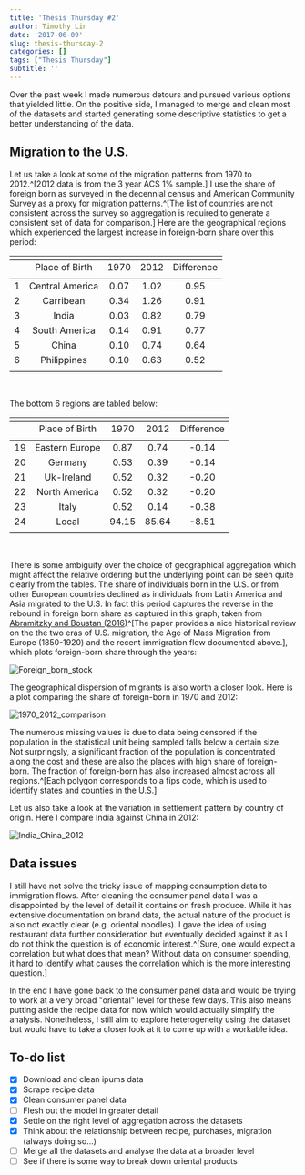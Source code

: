 ```yaml
---
title: 'Thesis Thursday #2'
author: Timothy Lin
date: '2017-06-09'
slug: thesis-thursday-2
categories: []
tags: ["Thesis Thursday"]
subtitle: ''
---
```


Over the past week I made numerous detours and pursued various options that yielded little. On the positive side, I managed to merge and clean most of the datasets and started generating some descriptive statistics to get a better understanding of the data.

## Migration to the U.S.

Let us take a look at some of the migration patterns from 1970 to 2012.^[2012 data is from the 3 year ACS 1% sample.] I use the share of foreign born as surveyed in the decennial census and American Community Survey as a proxy for migration patterns.^[The list of countries are not consistent across the survey so aggregation is required to generate a consistent set of data for comparison.] Here are the geographical regions which experienced the largest increase in foreign-born share over this period:

<table style="text-align:center" width="500"><tr><td colspan="10" style="border-bottom: 1px solid black"></td></tr><tr><td style="text-align:left"></td><td>Place of Birth</td><td>1970</td><td>2012</td><td>Difference</td></tr>
<tr><td colspan="5" style="border-bottom: 1px solid black"></td></tr><tr><td style="text-align:left">1</td><td>Central America</td><td>0.07</td><td>1.02</td><td>0.95</td></tr>
<tr><td style="text-align:left">2</td><td>Carribean</td><td>0.34</td><td>1.26</td><td>0.91</td></tr>
<tr><td style="text-align:left">3</td><td>India</td><td>0.03</td><td>0.82</td><td>0.79</td></tr>
<tr><td style="text-align:left">4</td><td>South America</td><td>0.14</td><td>0.91</td><td>0.77</td></tr>
<tr><td style="text-align:left">5</td><td>China</td><td>0.10</td><td>0.74</td><td>0.64</td></tr>
<tr><td style="text-align:left">6</td><td>Philippines</td><td>0.10</td><td>0.63</td><td>0.52</td></tr>
<td colspan="10" style="border-bottom: 1px solid black"></td></tr></table><br>
  
The bottom 6 regions are tabled below:  

<table style="text-align:center" width="500"><tr><td colspan="5" style="border-bottom: 1px solid black"></td></tr><tr><td style="text-align:left"></td><td>Place of Birth</td><td>1970</td><td>2012</td><td>Difference</td></tr>
<tr><td colspan="5" style="border-bottom: 1px solid black"></td></tr>
<tr><td style="text-align:left">19</td><td>Eastern Europe</td><td>0.87</td><td>0.74</td><td>-0.14</td></tr>
<tr><td style="text-align:left">20</td><td>Germany</td><td>0.53</td><td>0.39</td><td>-0.14</td></tr>
<tr><td style="text-align:left">21</td><td>Uk-Ireland</td><td>0.52</td><td>0.32</td><td>-0.20</td></tr>
<tr><td style="text-align:left">22</td><td>North America</td><td>0.52</td><td>0.32</td><td>-0.20</td></tr>
<tr><td style="text-align:left">23</td><td>Italy</td><td>0.52</td><td>0.14</td><td>-0.38</td></tr>
<tr><td style="text-align:left">24</td><td>Local</td><td>94.15</td><td>85.64</td><td>-8.51</td></tr>
<tr><td colspan="5" style="border-bottom: 1px solid black"></td></tr></table><br>

There is some ambiguity over the choice of geographical aggregation which might affect the relative ordering but the underlying point can be seen quite clearly from the tables. The share of individuals born in the U.S. or from other European countries declined as individuals from Latin America and Asia migrated to the U.S. In fact this period captures the reverse in the rebound in foreign born share as captured in this graph, taken from [Abramitzky and Boustan (2016)](https://people.stanford.edu/ranabr/sites/default/files/abramitzky_boustan_jel.pdf)^[The paper provides a nice historical review on the the two eras of U.S. migration, the Age of Mass Migration from Europe (1850-1920) and the recent immigration flow documented above.], which plots foreign-born share through the years:

![Foreign_born_stock](/img/TT_foreign_born_stock.jpg)

The geographical dispersion of migrants is also worth a closer look. Here is a plot comparing the share of foreign-born in 1970 and 2012:

![1970_2012_comparison](/img/TT_maps.fb1970.2012.jpg)

The numerous missing values is due to data being censored if the population in the statistical unit being sampled falls below a certain size. Not surpringsly, a significant fraction of the population is concentrated along the cost and these are also the places with high share of foreign-born. The fraction of foreign-born has also increased almost across all regions.^[Each polygon corresponds to a fips code, which is used to identify states and counties in the U.S.]

Let us also take a look at the variation in settlement pattern by country of origin. Here I compare India against China in 2012:

![India_China_2012](/img/TT_maps.2012.India.China.jpg)

## Data issues

I still have not solve the tricky issue of mapping consumption data to immigration flows. After cleaning the consumer panel data I was a disappointed by the level of detail it contains on fresh produce. While it has extensive documentation on brand data, the actual nature of the product is also not exactly clear (e.g. oriental noodles). I gave the idea of using restaurant data further consideration but eventually decided against it as I do not think the question is of economic interest.^[Sure, one would expect a correlation but what does that mean? Without data on consumer spending, it hard to identify what causes the correlation which is the more interesting question.] 

In the end I have gone back to the consumer panel data and would be trying to work at a very broad "oriental" level for these few days. This also means putting aside the recipe data for now which would actually simplify the analysis. Nonetheless, I still aim to explore heterogeneity using the dataset but would have to take a closer look at it to come up with a workable idea.

## To-do list

- [x] Download and clean ipums data
- [x] Scrape recipe data
- [x] Clean consumer panel data
- [ ] Flesh out the model in greater detail
- [x] Settle on the right level of aggregation across the datasets
- [x] Think about the relationship between recipe, purchases, migration (always doing so...)
- [ ] Merge all the datasets and analyse the data at a broader level
- [ ] See if there is some way to break down oriental products
